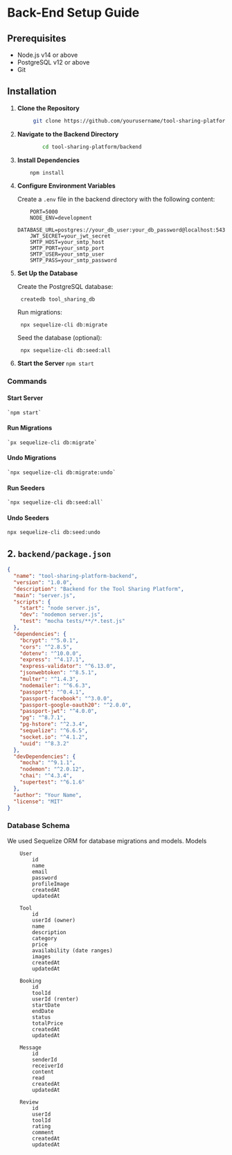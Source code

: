 # Back-End Setup Guide

## Prerequisites

- Node.js v14 or above
- PostgreSQL v12 or above
- Git

## Installation

1. **Clone the Repository**

   ```bash
        git clone https://github.com/yourusername/tool-sharing-platform.git
    ```

2. **Navigate to the Backend Directory**

    ```bash
            cd tool-sharing-platform/backend
    ```
3. **Install Dependencies**
    ```bash
        npm install
    ```
4. **Configure Environment Variables**

    Create a `.env` file in the backend directory with the following content:

    ```env
        PORT=5000
        NODE_ENV=development
        DATABASE_URL=postgres://your_db_user:your_db_password@localhost:5432/tool_sharing_db
        JWT_SECRET=your_jwt_secret
        SMTP_HOST=your_smtp_host
        SMTP_PORT=your_smtp_port
        SMTP_USER=your_smtp_user
        SMTP_PASS=your_smtp_password
5. **Set Up the Database**

    Create the PostgreSQL database:

        createdb tool_sharing_db
    Run migrations:

        npx sequelize-cli db:migrate
    Seed the database (optional):
        
        npx sequelize-cli db:seed:all

6. **Start the Server**
    `npm start`
### Commands
#### Start Server
    
    `npm start`
   
####     Run Migrations

    `px sequelize-cli db:migrate`

#### Undo Migrations

    `npx sequelize-cli db:migrate:undo`

#### Run Seeders

    `npx sequelize-cli db:seed:all`

#### Undo Seeders

    npx sequelize-cli db:seed:undo


## **2. `backend/package.json`**

```json
{
  "name": "tool-sharing-platform-backend",
  "version": "1.0.0",
  "description": "Backend for the Tool Sharing Platform",
  "main": "server.js",
  "scripts": {
    "start": "node server.js",
    "dev": "nodemon server.js",
    "test": "mocha tests/**/*.test.js"
  },
  "dependencies": {
    "bcrypt": "^5.0.1",
    "cors": "^2.8.5",
    "dotenv": "^10.0.0",
    "express": "^4.17.1",
    "express-validator": "^6.13.0",
    "jsonwebtoken": "^8.5.1",
    "multer": "^1.4.3",
    "nodemailer": "^6.6.3",
    "passport": "^0.4.1",
    "passport-facebook": "^3.0.0",
    "passport-google-oauth20": "^2.0.0",
    "passport-jwt": "^4.0.0",
    "pg": "^8.7.1",
    "pg-hstore": "^2.3.4",
    "sequelize": "^6.6.5",
    "socket.io": "^4.1.2",
    "uuid": "^8.3.2"
  },
  "devDependencies": {
    "mocha": "^9.1.1",
    "nodemon": "^2.0.12",
    "chai": "^4.3.4",
    "supertest": "^6.1.6"
  },
  "author": "Your Name",
  "license": "MIT"
}
```

### Database Schema

We used Sequelize ORM for database migrations and models.
Models
```bash=
    User
        id
        name
        email
        password
        profileImage
        createdAt
        updatedAt

    Tool
        id
        userId (owner)
        name
        description
        category
        price
        availability (date ranges)
        images
        createdAt
        updatedAt

    Booking
        id
        toolId
        userId (renter)
        startDate
        endDate
        status
        totalPrice
        createdAt
        updatedAt

    Message
        id
        senderId
        receiverId
        content
        read
        createdAt
        updatedAt

    Review
        id
        userId
        toolId
        rating
        comment
        createdAt
        updatedAt

```